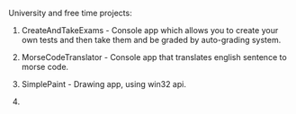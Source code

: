 University and free time projects:

1. CreateAndTakeExams - Console app which allows you to create your own tests and then take them and be graded by auto-grading system.

2. MorseCodeTranslator - Console app that translates english sentence to morse code.

3. SimplePaint - Drawing app, using win32 api.

4. 
